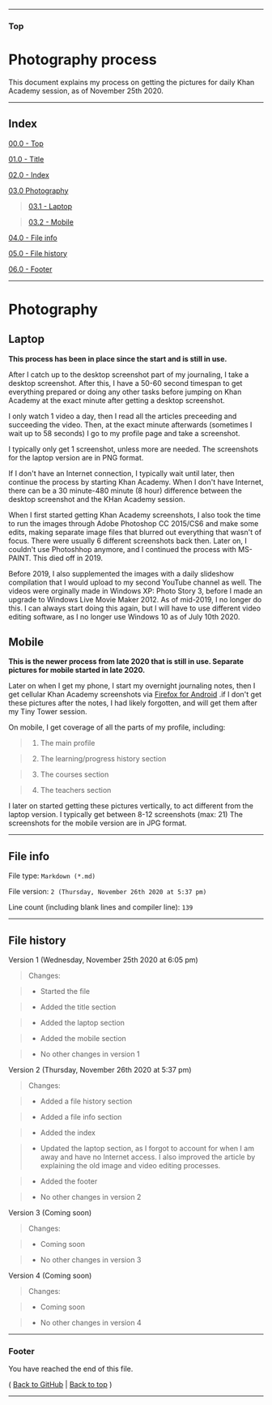 
***

### Top

# Photography process

This document explains my process on getting the pictures for daily Khan Academy session, as of November 25th 2020.

***

## Index

[00.0 - Top](#Top)

[01.0 - Title](#Photography-process)

[02.0 - Index](#Index)

[03.0 Photography](#Photography)

> [03.1 - Laptop](#Laptop)

> [03.2 - Mobile](#Mobile)

[04.0 - File info](#File-info)

[05.0 - File history](#File-history)

[06.0 - Footer](#Footer)

***

# Photography

## Laptop

**This process has been in place since the start and is still in use.**

After I catch up to the desktop screenshot part of my journaling, I take a desktop screenshot. After this, I have a 50-60 second timespan to get everything prepared or doing any other tasks before jumping on Khan Academy at the exact minute after getting a desktop screenshot.

I only watch 1 video a day, then I read all the articles preceeding and succeeding the video. Then, at the exact minute afterwards (sometimes I wait up to 58 seconds) I go to my profile page and take a screenshot. <!-- This is newish (1 video a day and article processs) starting in 2018 !-->

I typically only get 1 screenshot, unless more are needed. The screenshots for the laptop version are in PNG format.

If I don't have an Internet connection, I typically wait until later, then continue the process by starting Khan Academy. When I don't have Internet, there can be a 30 minute-480 minute (8 hour) difference between the desktop screenshot and the KHan Academy session.

When I first started getting Khan Academy screenshots, I also took the time to run the images through Adobe Photoshop CC 2015/CS6 and make some edits, making separate image files that blurred out everything that wasn't of focus. There were usually 6 different screenshots back then. Later on, I couldn't use Photoshhop anymore, and I continued the process with MS-PAINT. This died off in 2019.

Before 2019, I also supplemented the images with a daily slideshow compilation that I would upload to my second YouTube channel as well. The videos were orginally made in Windows XP: Photo Story 3, before I made an upgrade to Windows Live Movie Maker 2012. As of mid-2019, I no longer do this. I can always start doing this again, but I will have to use different video editing software, as I no longer use Windows 10 as of July 10th 2020.

## Mobile

**This is the newer process from late 2020 that is still in use. Separate pictures for mobile started in late 2020.**

Later on when I get my phone, I start my overnight journaling notes, then I get cellular Khan Academy screenshots via [Firefox for Android](https://www.mozilla.org/en-US/firefox/mobile/) .if I don't get these pictures after the notes, I had likely forgotten, and will get them after my Tiny Tower session.

On mobile, I get coverage of all the parts of my profile, including:

> 1. The main profile

> 2. The learning/progress history section

> 3. The courses section

> 4. The teachers section

I later on started getting these pictures vertically, to act different from the laptop version. I typically get between 8-12 screenshots (max: 21) The screenshots for the mobile version are in JPG format.

***

## File info

File type: `Markdown (*.md)`

File version: `2 (Thursday, November 26th 2020 at 5:37 pm)`

Line count (including blank lines and compiler line): `139` 

***

## File history

Version 1 (Wednesday, November 25th 2020 at 6:05 pm)

> Changes:

> * Started the file

> * Added the title section

> * Added the laptop section

> * Added the mobile section

> * No other changes in version 1

Version 2 (Thursday, November 26th 2020 at 5:37 pm)
 
> Changes:

> * Added a file history section

> * Added a file info section

> * Added the index

> * Updated the laptop section, as I forgot to account for when I am away and have no Internet access. I also improved the article by explaining the old image and video editing processes.

> * Added the footer

> * No other changes in version 2

Version 3 (Coming soon)

> Changes:

> * Coming soon

> * No other changes in version 3

Version 4 (Coming soon)

> Changes:

> * Coming soon

> * No other changes in version 4

***

### Footer

You have reached the end of this file.

( [Back to GitHub](https://github.com) | [Back to top](#Top) )

***

